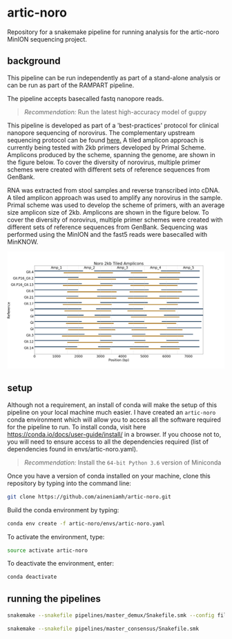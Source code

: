 # artic-noro

Repository for a snakemake pipeline for running analysis for the artic-noro MinION sequencing project.

## background

This pipeline can be run independently as part of a stand-alone analysis or can be run as part of the RAMPART pipeline. 

The pipeline accepts basecalled fastq nanopore reads.

> *Recommendation:* Run the latest high-accuracy model of guppy

This pipeline is developed as part of a 'best-practices' protocol for clinical nanopore sequencing of norovirus. The complementary upstream sequencing protocol can be found [here.](protocol/Norovirus-2kb-Nanopore-sequencing-protocol.md) A tiled amplicon approach is currently being tested with 2kb primers developed by Primal Scheme. Amplicons produced by the scheme, spanning the genome, are shown in the figure below. To cover the diversity of norovirus, multiple primer schemes were created with different sets of reference sequences from GenBank. 

RNA was extracted from stool samples and reverse transcribed into cDNA. A tiled amplicon approach was used to amplify any norovirus in the sample. Primal scheme was used to develop the scheme of primers, with an average size amplicon size of 2kb. Amplicons are shown in the figure below. To cover the diversity of norovirus, multiple primer schemes were created with different sets of reference sequences from GenBank. Sequencing was performed using the MinION and the fast5 reads were basecalled with MinKNOW. 

<img src="https://github.com/aineniamh/artic-noro/blob/master/primer-schemes/noro2kb/V2/noro2kb.amplicons.poster.png">


## setup

Although not a requirement, an install of conda will make the setup of this pipeline on your local machine much easier. I have created an ``artic-noro`` conda environment which will allow you to access all the software required for the pipeline to run. To install conda, visit here https://conda.io/docs/user-guide/install/ in a browser. If you choose not to, you will need to ensure access to all the dependencies required (list of dependencies found in envs/artic-noro.yaml).

> *Recommendation:* Install the `64-bit Python 3.6` version of Miniconda

Once you have a version of conda installed on your machine, clone this repository by typing into the command line:

```bash
git clone https://github.com/aineniamh/artic-noro.git
```

Build the conda environment by typing:

```bash
conda env create -f artic-noro/envs/artic-noro.yaml
```

To activate the environment, type:

```bash
source activate artic-noro
```

To deactivate the environment, enter:

```bash
conda deactivate
```
## running the pipelines

```bash
snakemake --snakefile pipelines/master_demux/Snakefile.smk --config file_stem=your_file_here
```

```bash
snakemake --snakefile pipelines/master_consensus/Snakefile.smk 
```

